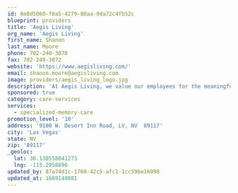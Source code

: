 ```yaml
---
id: 8e0d5060-f8a5-4279-80aa-9da72c4fb52c
blueprint: providers
title: 'Aegis Living'
org_name: 'Aegis Living'
first_name: Shanon
last_name: Moore
phone: 702-240-3070
fax: 702-240-3072
website: 'https://www.aegisliving.com/'
email: shanon.moore@aegisliving.com
image: providers/aegis_living_logo.jpg
description: 'At Aegis Living, we value our employees for the meaningful impact they make in the lives of residents every day – the wrinkled smiles, hearty laughter and warm hugs.  They create the loving homes that nurture and delight our residents and bring peace of mind to our families. Our success and strong company culture is directly attributed to the dedicated and loving employees who work in our communities.'
sponsored: true
category: care-services
services:
  - specialized-memory-care
promotion_level: '10'
address: '9100 W. Desert Inn Road, LV, NV  89117'
city: 'Las Vegas'
state: NV
zip: '89117'
_geoloc:
  lat: 36.130558041273
  lng: -115.2958896
updated_by: 87a74d1c-1760-42c5-afc1-1cc59be16098
updated_at: 1669140881
---
```

